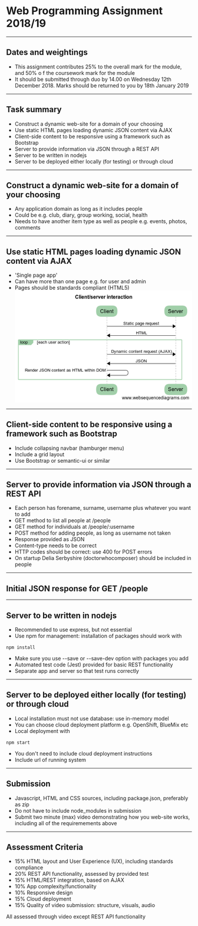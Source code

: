 # Web Programming Assignment 2018/19

---

## Dates and weightings

- This assignment contributes 25% to the overall mark for the module, and 50% o
f the coursework mark for the module
- It should be submitted through duo by 14.00 on Wednesday 12th December 2018. Marks should be returned to you by 18th January 2019

---

## Task summary

- Construct a dynamic web-site for a domain of your choosing
- Use static HTML pages loading dynamic JSON content via AJAX
- Client-side content to be responsive using a framework such as Bootstrap
- Server to provide information via JSON through a REST API
- Server to be written in nodejs
- Server to be deployed either locally (for testing) or through cloud

---

## Construct a dynamic web-site for a domain of your choosing

- Any application domain as long as it includes people
- Could be e.g. club, diary, group working, social, health
- Needs to have another item type as well as people e.g. events, photos, comments

---

## Use static HTML pages loading dynamic JSON content via AJAX

- 'Single page app'
- Can have more than one page e.g. for user and admin
- Pages should be standards compliant (HTML5)
![Message Sequence Chart showing Client server interaction with AJAX](AJAX_msc.png)

---

## Client-side content to be responsive using a framework such as Bootstrap

- Include collapsing navbar (hamburger menu)
- Include a grid layout
- Use Bootstrap or semantic-ui or similar

---

## Server to provide information via JSON through a REST API

- Each person has forename, surname, username plus whatever you want to add
- GET method to list all people at /people
- GET method for individuals at /people/:username
- POST method for adding people, as long as username not taken
- Response provided as JSON
- Content-type needs to be correct
- HTTP codes should be correct: use 400 for POST errors
- On startup Delia Serbyshire (doctorwhocomposer) should be included in people

---

## Initial JSON response for GET /people



---

## Server to be written in nodejs

- Recommended to use express, but not essential
- Use npm for management: installation of packages should work with
```
npm install
```
- Make sure you use --save or --save-dev option with packages you add
- Automated test code (Jest) provided for basic REST functionality
- Separate app and server so that test runs correctly

---

## Server to be deployed either locally (for testing) or through cloud

- Local installation must not use database: use in-memory model
- You can choose cloud deployment platform e.g. OpenShift, BlueMix etc
- Local deployment with
```
npm start
```

- You don't need to include cloud deployment instructions
- Include url of running system

---

## Submission

- Javascript, HTML and CSS sources, including package.json, preferably as zip
- Do not have to include node_modules in submission
- Submit two minute (max) video demonstrating how you web-site works, including all of the requiremements above

---

## Assessment Criteria

- 15% HTML layout and User Experience (UX), including standards compliance
- 20% REST API functionality, assessed by provided test
- 15% HTML/REST integration, based on AJAX
- 10% App complexity/functionality
- 10% Responsive design
- 15% Cloud deployment
- 15% Quality of video submission: structure, visuals, audio

All assessed through video except REST API functionality

